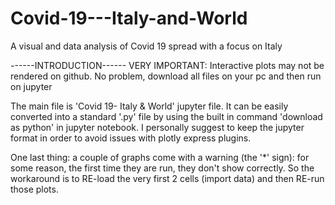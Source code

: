 # Covid-19---Italy-and-World
A visual and data analysis of Covid 19 spread with a focus on Italy


------INTRODUCTION------
VERY IMPORTANT: Interactive plots may not be rendered on github. No problem, download all files on your pc and then run on jupyter

The main file is 'Covid 19- Italy & World' jupyter file.
It can be easily converted into a standard '.py' file by using the built in command 'download as python'  in jupyter notebook.
I personally suggest to keep the jupyter format in order to avoid issues with plotly express plugins.

One last thing: a couple of graphs come with a warning (the '*' sign): for some reason, the first time they are run, they don't show correctly. So the workaround is to RE-load the very first 2 cells (import data) and then RE-run those plots.

